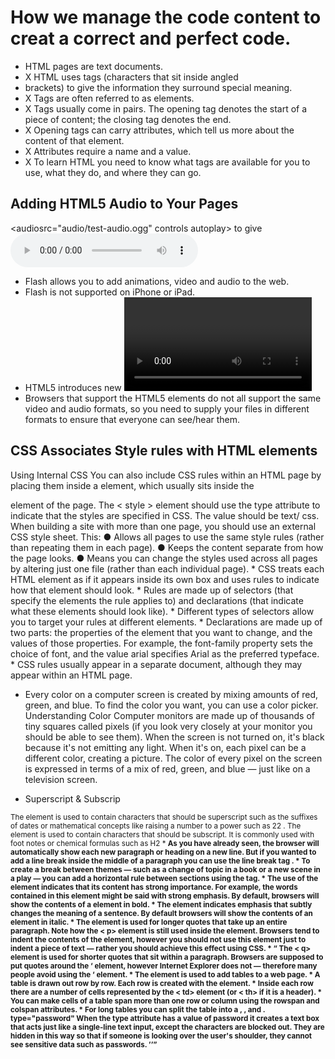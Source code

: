 # How we manage the code content to creat a correct and perfect code.
* HTML pages are text documents.
* X HTML uses tags (characters that sit inside angled
* brackets) to give the information they surround special
meaning.
* X Tags are often referred to as elements.
* X Tags usually come in pairs. The opening tag denotes
the start of a piece of content; the closing tag denotes
the end.
* X Opening tags can carry attributes, which tell us more
about the content of that element.
* X Attributes require a name and a value.
* X To learn HTML you need to know what tags are
available for you to use, what they do, and where they
can go.
## Adding HTML5 Audio to Your Pages
<audiosrc="audio/test-audio.ogg"
 controls autoplay>
 to give <audio src="audio/test-audio.ogg"
 controls autoplay>
 * Flash allows you to add animations, video and audio to
the web.
* Flash is not supported on iPhone or iPad.
* HTML5 introduces new <video> and <audio>
elements for adding video and audio to web pages, but
these are only supported in the latest browsers.
* Browsers that support the HTML5 elements do not
all support the same video and audio formats, so you
need to supply your files in different formats to ensure
that everyone can see/hear them.
## CSS Associates Style rules with HTML elements

 Using Internal CSS
You can also include CSS rules
within an HTML page by placing
them inside a <styl e> element,
which usually sits inside the
<head > element of the page.
The < style > element should use
the type attribute to indicate
that the styles are specified in
CSS. The value should be text/
css.
When building a site with more
than one page, you should use
an external CSS style sheet. This:
● Allows all pages to use the
same style rules (rather than
repeating them in each page).
● Keeps the content separate
from how the page looks.
● Means you can change the
styles used across all pages
by altering just one file
(rather than each individual
page).
 * CSS treats each HTML element as if it appears inside
its own box and uses rules to indicate how that
element should look.
* Rules are made up of selectors (that specify the
elements the rule applies to) and declarations (that
indicate what these elements should look like).
* Different types of selectors allow you to target your
rules at different elements.
* Declarations are made up of two parts: the properties
of the element that you want to change, and the values
of those properties. For example, the font-family
property sets the choice of font, and the value arial
specifies Arial as the preferred typeface.
* CSS rules usually appear in a separate document,
although they may appear within an HTML page.

* Every color on a computer screen is created by mixing amounts of red,
green, and blue. To find the color you want, you can use a color picker.
Understanding Color
Computer monitors are made
up of thousands of tiny squares
called pixels (if you look very
closely at your monitor you
should be able to see them).
When the screen is not turned
on, it's black because it's not
emitting any light. When it's
on, each pixel can be a different
color, creating a picture.
The color of every pixel on the
screen is expressed in terms of
a mix of red, green, and blue —
just like on a television screen.

* Superscript &
Subscrip
<sup >
The <su p> element is used
to contain characters that
should be superscript such
as the suffixes of dates or
mathematical concepts like
raising a number to a power such
as 22
.
<su b>
The <su b> element is used to
contain characters that should
be subscript. It is commonly
used with foot notes or chemical
formulas such as H2
* <b r />
As you have already seen, the
browser will automatically show
each new paragraph or heading
on a new line. But if you wanted
to add a line break inside the
middle of a paragraph you can
use the line break tag <b r />.
* <h r />
To create a break between
themes — such as a change of
topic in a book or a new scene
in a play — you can add a
horizontal rule between sections
using the <h r /> tag.
* <str ong>
The use of the <st rong>
element indicates that its
content has strong importance.
For example, the words
contained in this element might
be said with strong emphasis.
By default, browsers will show
the contents of a <stro ng>
element in bold.
* <e m>
The <e m> element indicates
emphasis that subtly changes
the meaning of a sentence.
By default browsers will show
the contents of an <e m> element
in italic.
* <bloc kquote>
The <bloc kquote> element is
used for longer quotes that take
up an entire paragraph. Note
how the < p> element is still
used inside the <block quote>
element.
Browsers tend to indent the
contents of the <block quote>
element, however you should not
use this element just to indent a
piece of text — rather you should
achieve this effect using CSS. 
* <q >
The < q> element is used for
shorter quotes that sit within
a paragraph. Browsers are
supposed to put quotes around
the <q > element, however
Internet Explorer does not —
therefore many people avoid
using the <q > element.
* The <tabl e> element is used to add tables to a web
page.
* A table is drawn out row by row. Each row is created
with the <tr > element.
* Inside each row there are a number of cells
represented by the < td> element (or < th> if it is a
header).
* You can make cells of a table span more than one row
or column using the rowspan and colspan attributes.
* For long tables you can split the table into a <th ead>,
<t body>, and <tf oot>.
<in put>
type="password"
When the type attribute has
a value of password it creates
a text box that acts just like a
single-line text input, except
the characters are blocked out.
They are hidden in this way so
that if someone is looking over
the user's shoulder, they cannot
see sensitive data such as
passwords.
